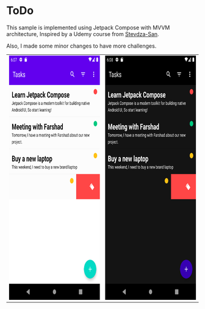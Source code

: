 # ToDo
This sample is implemented using Jetpack Compose with MVVM architecture, Inspired by a Udemy course
from [Stevdza-San](https://www.udemy.com/course/to-do-app-with-jetpack-compose-mvvm-android-development/).

Also, I made some minor changes to have more challenges.



<table>
  <tr>
    <td> <img src="raw/Light.png"  alt="1" width = 360px height = 640px ></td>
    <td><img src="raw/Dark.png" alt="2" width = 360px height = 640px></td>
   </tr> 
</table>
